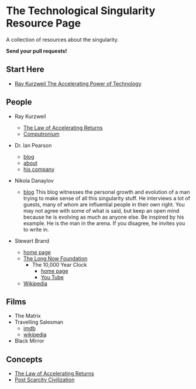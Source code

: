 # The Technological Singularity Resource Page

A collection of resources about the singularity.

**Send your pull requests!**

## Start Here

- [Ray Kurzweil The Accelerating Power of Technology](https://www.youtube.com/watch?v=IfbOyw3CT6A)

## People

- Ray Kurzweil
  - [The Law of Accelerating Returns](https://www.youtube.com/watch?v=IfbOyw3CT6A)
  - [Computronium](https://www.youtube.com/watch?v=lAJkDrBCA6k)

- Dr. Ian Pearson
  - [blog](https://timeguide.wordpress.com/)
  - [about](https://about.me/ipearson)
  - [his company](https://www.futurizon.com/)
  
- Nikola Danaylov
  - [blog](https://www.singularityweblog.com/) This blog witnesses the personal growth and evolution of a man trying to make sense of all this singularity stuff. He interviews a lot of guests, many of whom are influential people in their own right.  You may not agree with some of what is said, but keep an open mind because he is evolving as much as anyone else.  Be inspired by his example. He is the man in the arena.  If you disagree, he invites you to write in.
  
- Stewart Brand
  - [home page](http://sb.longnow.org/SB_homepage/Home.html)
  - [The Long Now Foundation](http://longnow.org/)
    - The 10,000 Year Clock
      - [home page](http://longnow.org/clock/)
      - [You Tube](https://www.youtube.com/results?search_query=the+10%2C000+year+clock)
  - [Wikipedia](https://en.wikipedia.org/wiki/Stewart_Brand)
  
## Films

- The Matrix
- Travelling Salesman
  - [imdb](https://www.imdb.com/title/tt1801123/)
  - [wikipedia](https://en.wikipedia.org/w/index.php?oldid=863384938)
- Black Mirror

## Concepts

- [The Law of Accelerating Returns](https://www.youtube.com/watch?v=8QWU1iEDoxw)
- [Post Scarcity Civilization](https://www.youtube.com/watch?v=_Kt7883oTd0)


